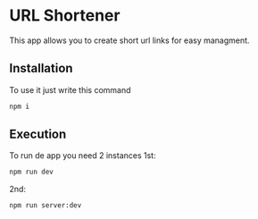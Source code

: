 # URL Shortener
This app allows you to create short url links for easy managment.

## Installation
To use it just write this command
```bash
npm i
```

## Execution
To run de app you need 2 instances
1st:
```bash
npm run dev
```
2nd:
```bash
npm run server:dev
```